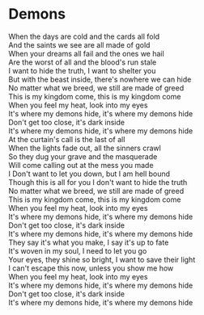 # Demons

When the days are cold and the cards all fold  
And the saints we see are all made of gold  
When your dreams all fail and the ones we hail  
Are the worst of all and the blood's run stale  
I want to hide the truth, I want to shelter you  
But with the beast inside, there's nowhere we can hide  
No matter what we breed, we still are made of greed  
This is my kingdom come, this is my kingdom come  
When you feel my heat, look into my eyes  
It's where my demons hide, it's where my demons hide  
Don't get too close, it's dark inside  
It's where my demons hide, it's where my demons hide  
At the curtain's call is the last of all  
When the lights fade out, all the sinners crawl  
So they dug your grave and the masquerade  
Will come calling out at the mess you made  
I Don't want to let you down, but I am hell bound  
Though this is all for you I don't want to hide the truth  
No matter what we breed, we still are made of greed  
This is my kingdom come, this is my kingdom come  
When you feel my heat, look into my eyes  
It's where my demons hide, it's where my demons hide  
Don't get too close, it's dark inside  
It's where my demons hide, it's where my demons hide  
They say it's what you make, I say it's up to fate  
It's woven in my soul, I need to let you go  
Your eyes, they shine so bright, I want to save their light  
I can't escape this now, unless you show me how  
When you feel my heat, look into my eyes  
It's where my demons hide, it's where my demons hide  
Don't get too close, it's dark inside  
It's where my demons hide, it's where my demons hide
